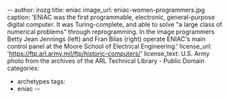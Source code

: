 --
author: irozg
title: eniac
image_url: eniac-women-programmers.jpg
caption: 'ENIAC was the first programmable, electronic, general-purpose digital computer. It was Turing-complete, and able to solve "a large class of numerical problems" through reprogramming. In the image programmers Betty Jean Jennings (left) and Fran Bilas (right) operate ENIAC's main control panel at the Moore School of Electrical Engineering.'
license_url: 'https://ftp.arl.army.mil/ftp/historic-computers/'
license_text: U.S. Army photo from the archives of the ARL Technical Library - Public Domain
categories: 
  - archetypes
tags:
  - eniac
--
